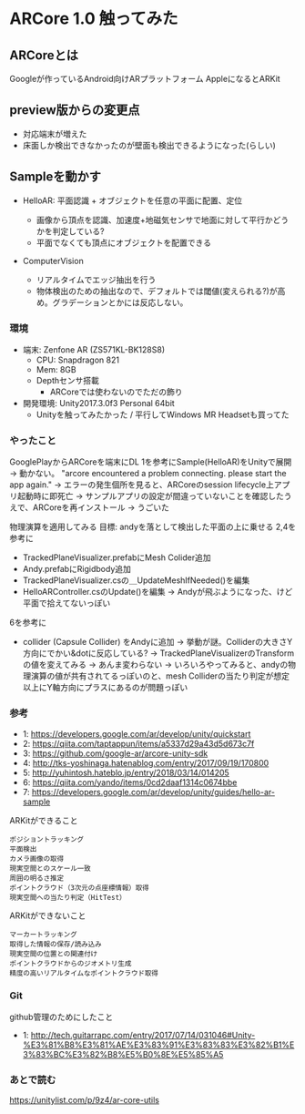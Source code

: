 # ARCore 1.0 触ってみた

## ARCoreとは
Googleが作っているAndroid向けARプラットフォーム
AppleになるとARKit

## preview版からの変更点
- 対応端末が増えた
- 床面しか検出できなかったのが壁面も検出できるようになった(らしい)

## Sampleを動かす
- HelloAR: 平面認識 + オブジェクトを任意の平面に配置、定位
  - 画像から頂点を認識、加速度+地磁気センサで地面に対して平行かどうかを判定している?
  - 平面でなくても頂点にオブジェクトを配置できる

- ComputerVision
  - リアルタイムでエッジ抽出を行う
  - 物体検出のための抽出なので、デフォルトでは閾値(変えられる?)が高め。グラデーションとかには反応しない。

### 環境

- 端末: Zenfone AR (ZS571KL-BK128S8)
  - CPU: Snapdragon 821
  - Mem: 8GB
  - Depthセンサ搭載
    - ARCoreでは使わないのでただの飾り
- 開発環境: Unity2017.3.0f3 Personal 64bit
  - Unityを触ってみたかった / 平行してWindows MR Headsetも買ってた

### やったこと
GooglePlayからARCoreを端末にDL
1を参考にSample(HelloAR)をUnityで展開
-> 動かない。 "arcore encountered a problem connecting. please start the app again."
-> エラーの発生個所を見ると、ARCoreのsession lifecycle上アプリ起動時に即死亡
-> サンプルアプリの設定が間違っていないことを確認したうえで、ARCoreを再インストール
-> うごいた

物理演算を適用してみる
目標: andyを落として検出した平面の上に乗せる
2,4を参考に
- TrackedPlaneVisualizer.prefabにMesh Colider追加
- Andy.prefabにRigidbody追加
- TrackedPlaneVisualizer.csの＿UpdateMeshIfNeeded()を編集
- HelloARController.csのUpdate()を編集
-> Andyが飛ぶようになった、けど平面で拾えてないっぽい

6を参考に
- collider (Capsule Collider) をAndyに追加
-> 挙動が謎。Colliderの大きさY方向にでかい&dotに反応している?
-> TrackedPlaneVisualizerのTransformの値を変えてみる -> あんま変わらない
-> いろいろやってみると、andyの物理演算の値が共有されてるっぽいのと、mesh Colliderの当たり判定が想定以上にY軸方向にプラスにあるのが問題っぽい

### 参考
- 1: https://developers.google.com/ar/develop/unity/quickstart
- 2: https://qiita.com/taptappun/items/a5337d29a43d5d673c7f
- 3: https://github.com/google-ar/arcore-unity-sdk
- 4: http://tks-yoshinaga.hatenablog.com/entry/2017/09/19/170800
- 5: http://yuhintosh.hateblo.jp/entry/2018/03/14/014205
- 6: https://qiita.com/yando/items/0cd2daaf1314c0674bbe
- 7: https://developers.google.com/ar/develop/unity/guides/hello-ar-sample

ARKitができること

    ポジショントラッキング
    平面検出
    カメラ画像の取得
    現実空間とのスケール一致
    周囲の明るさ推定
    ポイントクラウド（3次元の点座標情報）取得
    現実空間への当たり判定（HitTest）

ARKitができないこと

    マーカートラッキング
    取得した情報の保存/読み込み
    現実空間の位置との関連付け
    ポイントクラウドからのジオメトリ生成
    精度の高いリアルタイムなポイントクラウド取得


### Git
github管理のためにしたこと
- 1: http://tech.guitarrapc.com/entry/2017/07/14/031046#Unity-%E3%81%B8%E3%81%AE%E3%83%91%E3%83%83%E3%82%B1%E3%83%BC%E3%82%B8%E5%B0%8E%E5%85%A5

### あとで読む
https://unitylist.com/p/9z4/ar-core-utils
